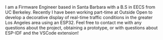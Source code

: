 I am a Firmware Engineer based in Santa Barbara with a B.S in EECS from UC Berkeley. Recently I have been working part-time at Outside Open to develop a decorative display of real-time traffic conditions in the greater Los Angeles area using an ESP32. Feel free to contact me with any questions about the project, obtaining a prototype, or with questions about ESP-IDF and the VSCode extension!
